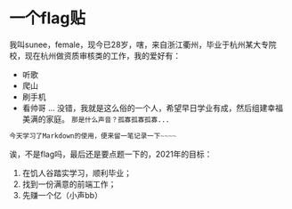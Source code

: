 # 一个flag贴
我叫sunee，female，现今已28岁，嗐，来自浙江衢州，毕业于杭州某大专院校，现在杭州做资质审核类的工作，我的爱好有：
* 听歌
* 爬山
* 刷手机
* 看帅哥 ...
没错，我就是这么俗的一个人，希望早日学业有成，然后组建幸福美满的家庭。
`那是什么声音？孤寡孤寡孤寡...`
 ```javascript
 今天学习了Markdown的使用，便来留一笔记录一下~~~~
 ```
 诶，不是flag吗，最后还是要点题一下的，2021年的目标：
 1. 在饥人谷踏实学习，顺利毕业；
 2. 找到一份满意的前端工作；
 3. 先赚一个亿（小声bb）
